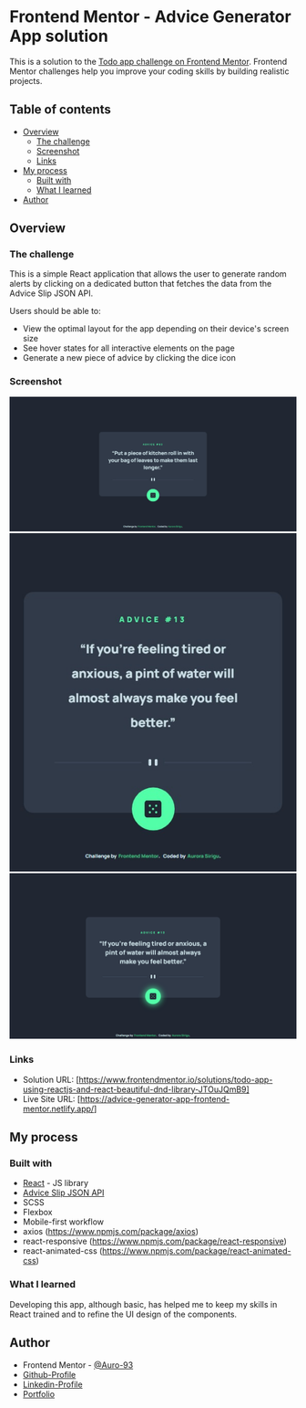 # Frontend Mentor - Advice Generator App solution

This is a solution to the [Todo app challenge on Frontend Mentor](https://www.frontendmentor.io/challenges/advice-generator-app-QdUG-13db). Frontend Mentor challenges help you improve your coding skills by building realistic projects.

## Table of contents

- [Overview](#overview)
  - [The challenge](#the-challenge)
  - [Screenshot](#screenshot)
  - [Links](#links)
- [My process](#my-process)
  - [Built with](#built-with)
  - [What I learned](#what-i-learned)
- [Author](#author)

## Overview

### The challenge

This is a simple React application that allows the user to generate random alerts by clicking on a dedicated button that fetches the data from the Advice Slip JSON API.

Users should be able to:

- View the optimal layout for the app depending on their device's screen size
- See hover states for all interactive elements on the page
- Generate a new piece of advice by clicking the dice icon

### Screenshot

![](./public/screenshots/ui-desktop.jpg)
![](./public/screenshots/ui-mobile.jpg)
![](./public/screenshots/hover-state.png)

### Links

- Solution URL: [https://www.frontendmentor.io/solutions/todo-app-using-reactjs-and-react-beautiful-dnd-library-JTOuJQmB9]
- Live Site URL: [https://advice-generator-app-frontend-mentor.netlify.app/]

## My process

### Built with

- [React](https://reactjs.org/) - JS library
- [Advice Slip JSON API](https://api.adviceslip.com/)
- SCSS
- Flexbox
- Mobile-first workflow
- axios (https://www.npmjs.com/package/axios)
- react-responsive (https://www.npmjs.com/package/react-responsive)
- react-animated-css (https://www.npmjs.com/package/react-animated-css)

### What I learned

Developing this app, although basic, has helped me to keep my skills in React trained and to refine the UI design of the components.

## Author

- Frontend Mentor - [@Auro-93](https://www.frontendmentor.io/profile/Auro-93)
- [Github-Profile](https://github.com/Auro-93)
- [Linkedin-Profile](https://www.linkedin.com/in/aurora-sirigu-a001301b4/)
- [Portfolio](https://aurodev-web-developer-portfolio.netlify.app/)
